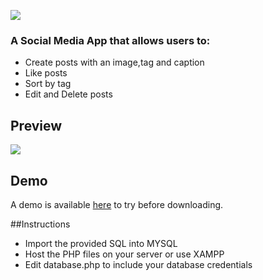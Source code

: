 
 
 ![](https://raw.githubusercontent.com/nthnplks21/CrudProject/master/readme-images/project-logo.png)



### A Social Media App that allows users to:
* Create posts with an image,tag and caption
* Like posts
* Sort by tag
* Edit and Delete posts

## Preview 
![](https://raw.githubusercontent.com/nthnplks21/CrudProject/master/readme-images/preview.gif)


## Demo
A demo is available [here](https://mysql05.comp.dkit.ie/D00239038/SocialMediaApp/) to try before downloading.

##Instructions
* Import the provided SQL into MYSQL
* Host the PHP files on your server or use XAMPP
* Edit database.php to include your database credentials
